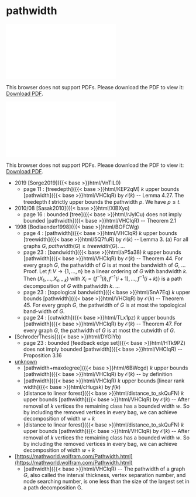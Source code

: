 # pathwidth




<object data="../local_VHClqR.pdf" type="application/pdf" width="100%" height="480px"><embed src="../local_VHClqR.pdf"><p>This browser does not support PDFs. Please download the PDF to view it: <a href="../local_VHClqR.pdf">Download PDF</a>.</p></embed></object>


<object data="../inclusions_VHClqR.pdf" type="application/pdf" width="100%" height="480px"><embed src="../inclusions_VHClqR.pdf"><p>This browser does not support PDFs. Please download the PDF to view it: <a href="../inclusions_VHClqR.pdf">Download PDF</a>.</p></embed></object>

* 2019 [Sorge2019]({{< base >}}html/VnTIL0)
    * page 11 : [treedepth]({{< base >}}html/KEP2qM) $k$ upper bounds [pathwidth]({{< base >}}html/VHClqR) by $\mathcal O(k)$ -- Lemma 4.27. The treedepth $t$ strictly upper bounds the pathwidth $p$. We have $p \le t$.
* 2010/08 [Sasak2010]({{< base >}}html/XlBXyo)
    * page 16 : bounded [tree]({{< base >}}html/rJyICu) does not imply bounded [pathwidth]({{< base >}}html/VHClqR) -- Theorem 2.1
* 1998 [Bodlaender1998]({{< base >}}html/BOFCWg)
    * page 4 : [pathwidth]({{< base >}}html/VHClqR) $k$ upper bounds [treewidth]({{< base >}}html/5Q7fuR) by $\mathcal O(k)$ -- Lemma 3. (a) For all graphs $G$, $pathwidth(G) \ge treewidth(G)$. ...
    * page 23 : [bandwidth]({{< base >}}html/aP5a38) $k$ upper bounds [pathwidth]({{< base >}}html/VHClqR) by $\mathcal O(k)$ -- Theorem 44. For every graph $G$, the pathwidth of $G$ is at most the bandwidth of $G$, ... Proof. Let $f \colon V\to \{1,\dots,n\}$ be a linear ordering of $G$ with bandwidth $k$. Then $(X_1,\dots,X_{n-k})$ with $X_i=\{f^{-1}(i), f^{-1}(i+1), \dots, f^{-1}(i+k)\}$ is a path decomposition of $G$ with pathwidth $k$. ...
    * page 23 : [topological bandwidth]({{< base >}}html/SnA7Eq) $k$ upper bounds [pathwidth]({{< base >}}html/VHClqR) by $\mathcal O(k)$ -- Theorem 45. For every graph $G$, the pathwidth of $G$ is at most the topological band-width of $G$.
    * page 24 : [cutwidth]({{< base >}}html/TLx1pz) $k$ upper bounds [pathwidth]({{< base >}}html/VHClqR) by $\mathcal O(k)$ -- Theorem 47. For every graph $G$, the pathwidth of $G$ is at most the cutwidth of $G$.
*  [SchroderThesis]({{< base >}}html/DYGiYb)
    * page 23 : bounded [feedback edge set]({{< base >}}html/HTk9PZ) does not imply bounded [pathwidth]({{< base >}}html/VHClqR) -- Proposition 3.16
*  [unknown](#)
    * [pathwidth+maxdegree]({{< base >}}html/6BWcgd) $k$ upper bounds [pathwidth]({{< base >}}html/VHClqR) by $\mathcal O(k)$ -- by definition
    * [pathwidth]({{< base >}}html/VHClqR) $k$ upper bounds [linear rank width]({{< base >}}html/cHugsk) by $f(k)$
    * [distance to linear forest]({{< base >}}html/distance_to_skQuFN) $k$ upper bounds [pathwidth]({{< base >}}html/VHClqR) by $\mathcal O(k)$ -- After removal of $k$ vertices the remaining class has a bounded width $w$. So by including the removed vertices in every bag, we can achieve decomposition of width $w+k$
    * [distance to linear forest]({{< base >}}html/distance_to_skQuFN) $k$ upper bounds [pathwidth]({{< base >}}html/VHClqR) by $\mathcal O(k)$ -- After removal of $k$ vertices the remaining class has a bounded width $w$. So by including the removed vertices in every bag, we can achieve decomposition of width $w+k$
*  [https://mathworld.wolfram.com/Pathwidth.html](https://mathworld.wolfram.com/Pathwidth.html)
    * [pathwidth]({{< base >}}html/VHClqR) -- The pathwidth of a graph $G$, also called the interval thickness, vertex separation number, and node searching number, is one less than the size of the largest set in a path decomposition G.